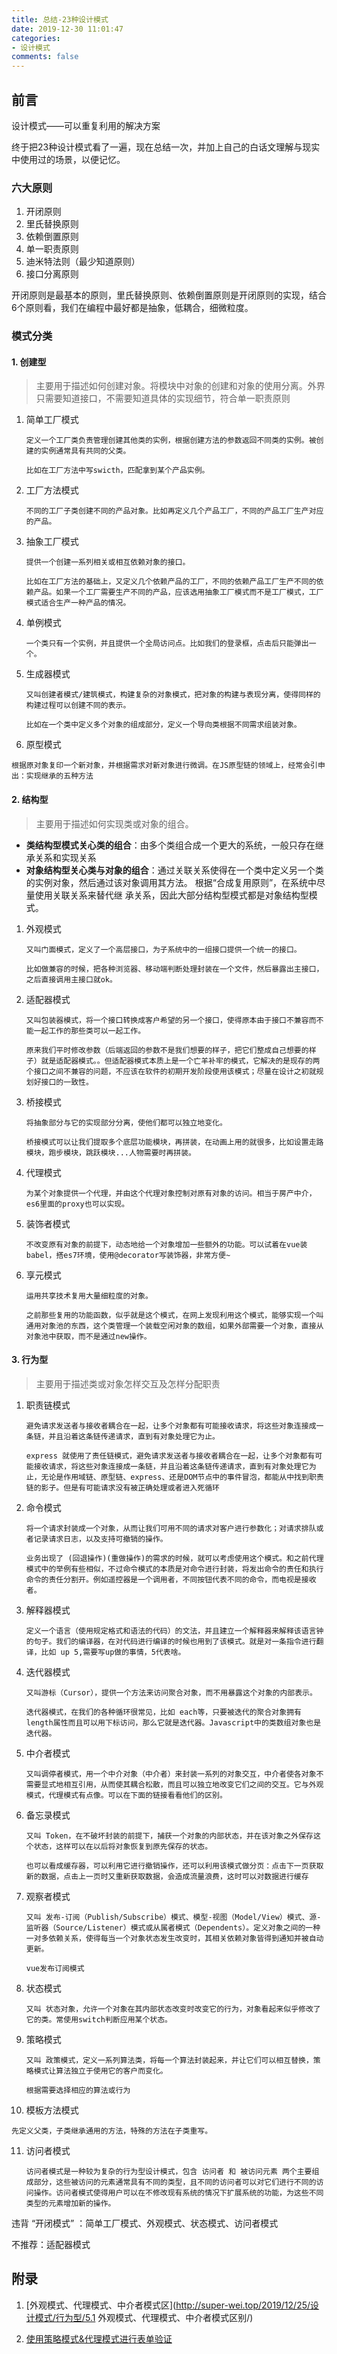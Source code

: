 ```yaml
---
title: 总结-23种设计模式
date: 2019-12-30 11:01:47
categories:
- 设计模式
comments: false
---
```




## 前言

设计模式——可以重复利用的解决方案

终于把23种设计模式看了一遍，现在总结一次，并加上自己的白话文理解与现实中使用过的场景，以便记忆。

<!-- more -->


### 六大原则

1. 开闭原则
2. 里氏替换原则
3. 依赖倒置原则
4. 单一职责原则
5. 迪米特法则（最少知道原则）
6. 接口分离原则

开闭原则是最基本的原则，里氏替换原则、依赖倒置原则是开闭原则的实现，结合6个原则看，我们在编程中最好都是抽象，低耦合，细微粒度。



### 模式分类

#### 1. 创建型

> 主要用于描述如何创建对象。将模块中对象的创建和对象的使用分离。外界只需要知道接口，不需要知道具体的实现细节，符合单一职责原则

1. 简单工厂模式

   `定义一个工厂类负责管理创建其他类的实例，根据创建方法的参数返回不同类的实例。被创建的实例通常具有共同的父类。`

   `比如在工厂方法中写swicth，匹配拿到某个产品实例。`

2. 工厂方法模式

   `不同的工厂子类创建不同的产品对象。比如再定义几个产品工厂，不同的产品工厂生产对应的产品。`

3. 抽象工厂模式

   `提供一个创建一系列相关或相互依赖对象的接口。`

   `比如在工厂方法的基础上，又定义几个依赖产品的工厂，不同的依赖产品工厂生产不同的依赖产品。如果一个工厂需要生产不同的产品，应该选用抽象工厂模式而不是工厂模式，工厂模式适合生产一种产品的情况。`

4. 单例模式

   `一个类只有一个实例，并且提供一个全局访问点。比如我们的登录框，点击后只能弹出一个。`

5. 生成器模式

   `又叫创建者模式/建筑模式，构建复杂的对象模式，把对象的构建与表现分离，使得同样的构建过程可以创建不同的表示。`

   `比如在一个类中定义多个对象的组成部分，定义一个导向类根据不同需求组装对象。`

6. 原型模式

  `根据原对象复印一个新对象，并根据需求对新对象进行微调。在JS原型链的领域上，经常会引申出：实现继承的五种方法`



#### 2. 结构型

> 主要用于描述如何实现类或对象的组合。
>

- **类结构型模式关心类的组合**：由多个类组合成一个更大的系统，一般只存在继承关系和实现关系
- **对象结构型关心类与对象的组合**：通过关联关系使得在一个类中定义另一个类的实例对象，然后通过该对象调用其方法。 根据“合成复用原则”，在系统中尽量使用关联关系来替代继 承关系，因此大部分结构型模式都是对象结构型模式。

1. 外观模式

   `又叫门面模式，定义了一个高层接口，为子系统中的一组接口提供一个统一的接口。`

   `比如做兼容的时候，把各种浏览器、移动端判断处理封装在一个文件，然后暴露出主接口，之后直接调用主接口就ok。`

2. 适配器模式

   `又叫包装器模式，将一个接口转换成客户希望的另一个接口，使得原本由于接口不兼容而不能一起工作的那些类可以一起工作。`

   `原来我们平时修改参数（后端返回的参数不是我们想要的样子，把它们整成自己想要的样子）就是适配器模式。。但适配器模式本质上是一个亡羊补牢的模式，它解决的是现存的两个接口之间不兼容的问题，不应该在软件的初期开发阶段使用该模式；尽量在设计之初就规划好接口的一致性。`

3. 桥接模式

   `将抽象部分与它的实现部分分离，使他们都可以独立地变化。`

   `桥接模式可以让我们提取多个底层功能模块，再拼装，在动画上用的就很多，比如设置走路模块，跑步模块，跳跃模块...人物需要时再拼装。`

4. 代理模式

   `为某个对象提供一个代理，并由这个代理对象控制对原有对象的访问。相当于房产中介，es6里面的proxy也可以实现。`

5. 装饰者模式

   `不改变原有对象的前提下，动态地给一个对象增加一些额外的功能。可以试着在vue装babel，搭es7环境，使用@decorator写装饰器，非常方便~`

6. 享元模式

   `运用共享技术复用大量细粒度的对象。`
   
   `之前那些复用的功能函数，似乎就是这个模式，在网上发现利用这个模式，能够实现一个叫通用对象池的东西，这个类管理一个装载空闲对象的数组，如果外部需要一个对象，直接从对象池中获取，而不是通过new操作。`



#### 3. 行为型

> 主要用于描述类或对象怎样交互及怎样分配职责
>

1. 职责链模式

   `避免请求发送者与接收者耦合在一起，让多个对象都有可能接收请求，将这些对象连接成一条链，并且沿着这条链传递请求，直到有对象处理它为止。`

   `express 就使用了责任链模式，避免请求发送者与接收者耦合在一起，让多个对象都有可能接收请求，将这些对象连接成一条链，并且沿着这条链传递请求，直到有对象处理它为止，无论是作用域链、原型链、express、还是DOM节点中的事件冒泡，都能从中找到职责链的影子。但是有可能请求没有被正确处理或者进入死循环`

2. 命令模式

   `将一个请求封装成一个对象，从而让我们可用不同的请求对客户进行参数化；对请求排队或者记录请求日志，以及支持可撤销的操作。`

   `业务出现了 (回退操作)(重做操作)的需求的时候，就可以考虑使用这个模式。和之前代理模式中的举例有些相似，不过命令模式的本质是对命令进行封装，将发出命令的责任和执行命令的责任分割开。例如遥控器是一个调用者，不同按钮代表不同的命令，而电视是接收者。`

3. 解释器模式

   `定义一个语言（使用规定格式和语法的代码）的文法，并且建立一个解释器来解释该语言钟的句子。我们的编译器，在对代码进行编译的时候也用到了该模式。就是对一条指令进行翻译，比如 up 5,需要写up做的事情，5代表啥。`

4. 迭代器模式

   `又叫游标（Cursor），提供一个方法来访问聚合对象，而不用暴露这个对象的内部表示。`

   `迭代器模式，在我们的各种循环很常见，比如 each等，只要被迭代的聚合对象拥有length属性而且可以用下标访问，那么它就是迭代器。Javascript中的类数组对象也是迭代器。`

5. 中介者模式

   `又叫调停者模式，用一个中介对象（中介者）来封装一系列的对象交互，中介者使各对象不需要显式地相互引用，从而使其耦合松散，而且可以独立地改变它们之间的交互。它与外观模式，代理模式有点像。可以在下面的链接看看他们的区别。`

6. 备忘录模式

   `又叫 Token，在不破坏封装的前提下，捕获一个对象的内部状态，并在该对象之外保存这个状态，这样可以在以后将对象恢复到原先保存的状态。`

   `也可以看成缓存器，可以利用它进行撤销操作，还可以利用该模式做分页：点击下一页获取新的数据，点击上一页时又重新获取数据，会造成流量浪费，这时可以对数据进行缓存`

7. 观察者模式

   `又叫 发布-订阅（Publish/Subscribe）模式、模型-视图（Model/View）模式、源-监听器（Source/Listener）模式或从属者模式（Dependents）。定义对象之间的一种一对多依赖关系，使得每当一个对象状态发生改变时，其相关依赖对象皆得到通知并被自动更新。`

   `vue发布订阅模式`

8. 状态模式

   `又叫 状态对象，允许一个对象在其内部状态改变时改变它的行为，对象看起来似乎修改了它的类。常使用switch判断应用某个状态。`

9. 策略模式

   `又叫 政策模式，定义一系列算法类，将每一个算法封装起来，并让它们可以相互替换，策略模式让算法独立于使用它的客户而变化。`

   `根据需要选择相应的算法或行为`

10. 模板方法模式

   `先定义父类，子类继承通用的方法，特殊的方法在子类重写。`

11. 访问者模式

    `访问者模式是一种较为复杂的行为型设计模式，包含 访问者 和 被访问元素 两个主要组成部分，这些被访问的元素通常具有不同的类型，且不同的访问者可以对它们进行不同的访问操作。访问者模式使得用户可以在不修改现有系统的情况下扩展系统的功能，为这些不同类型的元素增加新的操作。`



违背 “开闭模式” ：简单工厂模式、外观模式、状态模式、访问者模式

不推荐：适配器模式



## 附录

1. [外观模式、代理模式、中介者模式区](http://super-wei.top/2019/12/25/设计模式/行为型/5.1 外观模式、代理模式、中介者模式区别/)

2. [使用策略模式&代理模式进行表单验证](http://super-wei.top/2019/12/25/%E8%AE%BE%E8%AE%A1%E6%A8%A1%E5%BC%8F/%E8%A1%8C%E4%B8%BA%E5%9E%8B/9.1%20%E4%BD%BF%E7%94%A8%E7%AD%96%E7%95%A5%E6%A8%A1%E5%BC%8F&%E4%BB%A3%E7%90%86%E6%A8%A1%E5%BC%8F%E8%BF%9B%E8%A1%8C%E8%A1%A8%E5%8D%95%E9%AA%8C%E8%AF%81/)